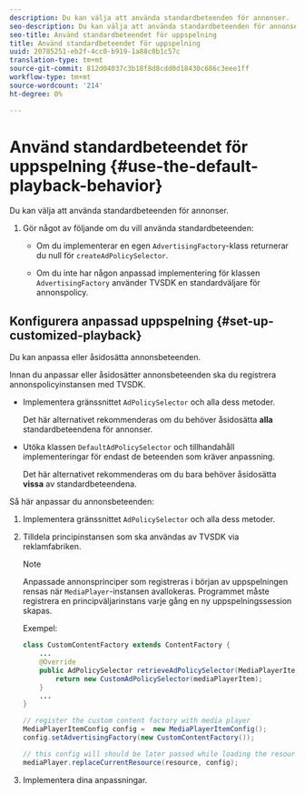 ```yaml
---
description: Du kan välja att använda standardbeteenden för annonser.
seo-description: Du kan välja att använda standardbeteenden för annonser.
seo-title: Använd standardbeteendet för uppspelning
title: Använd standardbeteendet för uppspelning
uuid: 20785251-eb2f-4cc0-b919-1a88c0b1c57c
translation-type: tm+mt
source-git-commit: 812d04037c3b18f8d8cdd0d18430c686c3eee1ff
workflow-type: tm+mt
source-wordcount: '214'
ht-degree: 0%

---
```



# Använd standardbeteendet för uppspelning {#use-the-default-playback-behavior}

Du kan välja att använda standardbeteenden för annonser.

1. Gör något av följande om du vill använda standardbeteenden:

   * Om du implementerar en egen `AdvertisingFactory`-klass returnerar du null för `createAdPolicySelector`.

   * Om du inte har någon anpassad implementering för klassen `AdvertisingFactory` använder TVSDK en standardväljare för annonspolicy.

## Konfigurera anpassad uppspelning {#set-up-customized-playback}

Du kan anpassa eller åsidosätta annonsbeteenden.

Innan du anpassar eller åsidosätter annonsbeteenden ska du registrera annonspolicyinstansen med TVSDK.

* Implementera gränssnittet `AdPolicySelector` och alla dess metoder.

   Det här alternativet rekommenderas om du behöver åsidosätta **alla** standardbeteendena för annonser.

* Utöka klassen `DefaultAdPolicySelector` och tillhandahåll implementeringar för endast de beteenden som kräver anpassning.

   Det här alternativet rekommenderas om du bara behöver åsidosätta **vissa** av standardbeteendena.

Så här anpassar du annonsbeteenden:

1. Implementera gränssnittet `AdPolicySelector` och alla dess metoder.
1. Tilldela principinstansen som ska användas av TVSDK via reklamfabriken.

   >[!NOTE]
   >
   >Anpassade annonsprinciper som registreras i början av uppspelningen rensas när `MediaPlayer`-instansen avallokeras. Programmet måste registrera en principväljarinstans varje gång en ny uppspelningssession skapas.

   Exempel:

   ```java
   class CustomContentFactory extends ContentFactory { 
       ... 
       @Override 
       public AdPolicySelector retrieveAdPolicySelector(MediaPlayerItem mediaPlayerItem) { 
           return new CustomAdPolicySelector(mediaPlayerItem); 
       } 
       ... 
   } 
   
   // register the custom content factory with media player 
   MediaPlayerItemConfig config =  new MediaPlayerItemConfig(); 
   config.setAdvertisingFactory(new CustomContentFactory()); 
   
   // this config will should be later passed while loading the resource 
   mediaPlayer.replaceCurrentResource(resource, config);
   ```

1. Implementera dina anpassningar.